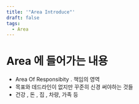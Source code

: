 ```yaml
---
title: '"Area Introduce"'
draft: false
tags:
  - Area
---
```

# Area 에 들어가는 내용 

* Area Of Responsibity . 책임의 영역 
* 목표와 데드라인이 없지만 꾸준히 신경 써야하는 것들 
* 건강 , 돈 , 집 , 차량, 가족 등 

